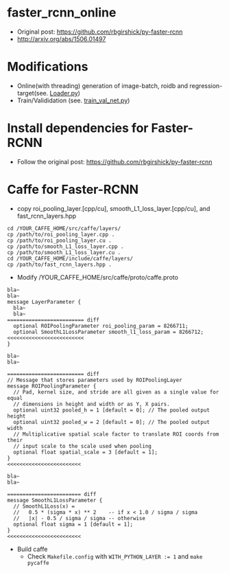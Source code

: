 # faster_rcnn_online
- Original post: https://github.com/rbgirshick/py-faster-rcnn
- http://arxiv.org/abs/1506.01497

# Modifications
- Online(with threading) generation of image-batch, roidb and regression-target(see. [Loader.py](https://github.com/taey16/faster_rcnn_online/blob/trainval/lib/datasets/Loader.py))
- Train/Valididation (see. [train_val_net.py](https://github.com/taey16/faster_rcnn_online/blob/trainval/tool/train_val_net.py))

# Install dependencies for Faster-RCNN
- Follow the original post: https://github.com/rbgirshick/py-faster-rcnn

# Caffe for Faster-RCNN
- copy roi_pooling_layer.[cpp/cu], smooth_L1_loss_layer.[cpp/cu], and fast_rcnn_layers.hpp
```
cd /YOUR_CAFFE_HOME/src/caffe/layers/
cp /path/to/roi_pooling_layer.cpp .
cp /path/to/roi_pooling_layer.cu .
cp /path/to/smooth_L1_loss_layer.cpp .
cp /path/to/smooth_L1_loss_layer.cu .
cd /YOUR_CAFFE_HOME/include/caffe/layers/
cp /path/to/fast_rcnn_layers.hpp .
```
- Modify /YOUR_CAFFE_HOME/src/caffe/proto/caffe.proto
```
bla~
bla~
message LayerParameter {
  bla~
  bla~
========================= diff
  optional ROIPoolingParameter roi_pooling_param = 8266711;
  optional SmoothL1LossParameter smooth_l1_loss_param = 8266712;
<<<<<<<<<<<<<<<<<<<<<<<<<
}

bla~
bla~

========================= diff
// Message that stores parameters used by ROIPoolingLayer
message ROIPoolingParameter {
  // Pad, kernel size, and stride are all given as a single value for equal
  // dimensions in height and width or as Y, X pairs.
  optional uint32 pooled_h = 1 [default = 0]; // The pooled output height
  optional uint32 pooled_w = 2 [default = 0]; // The pooled output width
  // Multiplicative spatial scale factor to translate ROI coords from their
  // input scale to the scale used when pooling
  optional float spatial_scale = 3 [default = 1];
}
<<<<<<<<<<<<<<<<<<<<<<<<

bla~
bla~

======================== diff
message SmoothL1LossParameter {
  // SmoothL1Loss(x) =
  //   0.5 * (sigma * x) ** 2    -- if x < 1.0 / sigma / sigma
  //   |x| - 0.5 / sigma / sigma -- otherwise
  optional float sigma = 1 [default = 1];
}
<<<<<<<<<<<<<<<<<<<<<<<<
```
- Build caffe
	* Check `Makefile.config` with `WITH_PYTHON_LAYER := 1` and `make pycaffe`

